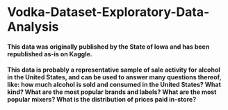 # Vodka-Dataset-Exploratory-Data-Analysis

#### This data was originally published by the State of Iowa and has been republished as-is on Kaggle.

#### This data is probably a representative sample of sale activity for alcohol in the United States, and can be used to answer many questions thereof, like: how much alcohol is sold and consumed in the United States? What kind? What are the most popular brands and labels? What are the most popular mixers? What is the distribution of prices paid in-store?
